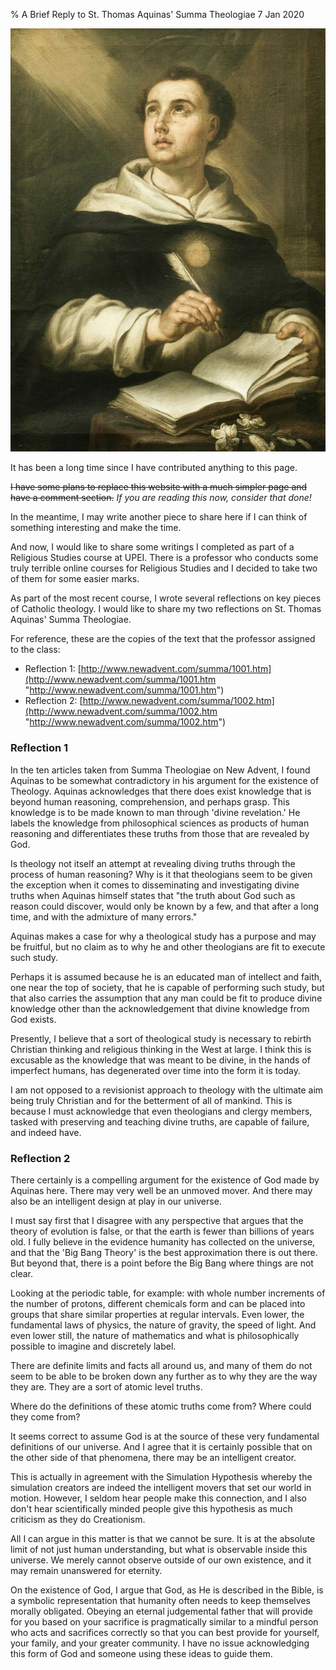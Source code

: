 % A Brief Reply to St. Thomas Aquinas' Summa Theologiae
7 Jan 2020

![](./images/stthomas.jpg)

It has been a long time since I have contributed anything to this page. 

~~I have some plans to replace this website with a much simpler page and have a comment section.~~ *If you are reading this now, consider that done!*

In the meantime, I may write another piece to share here if I can think of something interesting and make the time.

And now, I would like to share some writings I completed as part of a Religious Studies course at UPEI. There is a professor who conducts some truly terrible online courses for Religious Studies and I decided to take two of them for some easier marks.

As part of the most recent course, I wrote several reflections on key pieces of Catholic theology. I would like to share my two reflections on St. Thomas Aquinas' Summa Theologiae.

For reference, these are the copies of the text that the professor assigned to the class:

* Reflection 1: [http://www.newadvent.com/summa/1001.htm](http://www.newadvent.com/summa/1001.htm "http://www.newadvent.com/summa/1001.htm")
* Reflection 2: [http://www.newadvent.com/summa/1002.htm](http://www.newadvent.com/summa/1002.htm "http://www.newadvent.com/summa/1002.htm")

### Reflection 1

In the ten articles taken from Summa Theologiae on New Advent, I found Aquinas to be somewhat contradictory in his argument for the existence of Theology. Aquinas acknowledges that there does exist knowledge that is beyond human reasoning, comprehension, and perhaps grasp. This knowledge is to be made known to man through 'divine revelation.' He labels the knowledge from philosophical sciences as products of human reasoning and differentiates these truths from those that are revealed by God. 

Is theology not itself an attempt at revealing diving truths through the process of human reasoning? Why is it that theologians seem to be given the exception when it comes to disseminating and investigating divine truths when Aquinas himself states that "the truth about God such as reason could discover, would only be known by a few, and that after a long time, and with the admixture of many errors."

Aquinas makes a case for why a theological study has a purpose and may be fruitful, but no claim as to why he and other theologians are fit to execute such study.

Perhaps it is assumed because he is an educated man of intellect and faith, one near the top of society, that he is capable of performing such study, but that also carries the assumption that any man could be fit to produce divine knowledge other than the acknowledgement that divine knowledge from God exists.

Presently, I believe that a sort of theological study is necessary to rebirth Christian thinking and religious thinking in the West at large. I think this is excusable as the knowledge that was meant to be divine, in the hands of imperfect humans, has degenerated over time into the form it is today. 

I am not opposed to a revisionist approach to theology with the ultimate aim being truly Christian and for the betterment of all of mankind. This is because I must acknowledge that even theologians and clergy members, tasked with preserving and teaching divine truths, are capable of failure, and indeed have.

### Reflection 2

There certainly is a compelling argument for the existence of God made by Aquinas here. There may very well be an unmoved mover. And there may also be an intelligent design at play in our universe.

I must say first that I disagree with any perspective that argues that the theory of evolution is false, or that the earth is fewer than billions of years old. I fully believe in the evidence humanity has collected on the universe, and that the 'Big Bang Theory' is the best approximation there is out there. But beyond that, there is a point before the Big Bang where things are not clear.

Looking at the periodic table, for example: with whole number increments of the number of protons, different chemicals form and can be placed into groups that share similar properties at regular intervals. Even lower, the fundamental laws of physics, the nature of gravity, the speed of light. And even lower still, the nature of mathematics and what is philosophically possible to imagine and discretely label.

There are definite limits and facts all around us, and many of them do not seem to be able to be broken down any further as to why they are the way they are. They are a sort of atomic level truths.

Where do the definitions of these atomic truths come from? Where could they come from?

It seems correct to assume God is at the source of these very fundamental definitions of our universe. And I agree that it is certainly possible that on the other side of that phenomena, there may be an intelligent creator. 

This is actually in agreement with the Simulation Hypothesis whereby the simulation creators are indeed the intelligent movers that set our world in motion. However, I seldom hear people make this connection, and I also don't hear scientifically minded people give this hypothesis as much criticism as they do Creationism.

All I can argue in this matter is that we cannot be sure. It is at the absolute limit of not just human understanding, but what is observable inside this universe. We merely cannot observe outside of our own existence, and it may remain unanswered for eternity.

On the existence of God, I argue that God, as He is described in the Bible, is a symbolic representation that humanity often needs to keep themselves morally obligated. Obeying an eternal judgemental father that will provide for you based on your sacrifice is pragmatically similar to a mindful person who acts and sacrifices correctly so that you can best provide for yourself, your family, and your greater community. I have no issue acknowledging this form of God and someone using these ideas to guide them.